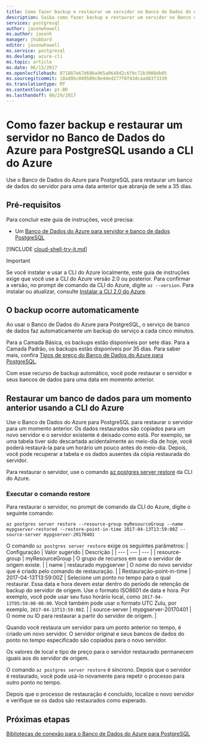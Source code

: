 ```yaml
---
title: Como fazer backup e restaurar um servidor no Banco de Dados do Azure para PostgreSQL | Microsoft Docs
description: Saiba como fazer backup e restaurar um servidor no Banco de Dados do Azure para PostgreSQL usando a CLI do Azure.
services: postgresql
author: jasonwhowell
ms.author: jasonh
manager: jhubbard
editor: jasonwhowell
ms.service: postgresql
ms.devlang: azure-cli
ms.topic: article
ms.date: 06/13/2017
ms.openlocfilehash: 871887e67d686a965a0648d2c6f0c72b3008db05
ms.sourcegitcommit: 18ad9bc049589c8e44ed277f8f43dcaa483f3339
ms.translationtype: MT
ms.contentlocale: pt-BR
ms.lasthandoff: 08/29/2017
---
```

# <a name="how-to-back-up-and-restore-a-server-in-azure-database-for-postgresql-by-using-the-azure-cli"></a>Como fazer backup e restaurar um servidor no Banco de Dados do Azure para PostgreSQL usando a CLI do Azure

Use o Banco de Dados do Azure para PostgreSQL para restaurar um banco de dados do servidor para uma data anterior que abranja de sete a 35 dias.

## <a name="prerequisites"></a>Pré-requisitos
Para concluir este guia de instruções, você precisa:
- Um [Banco de Dados do Azure para servidor e banco de dados PostgreSQL](quickstart-create-server-database-azure-cli.md)

[!INCLUDE [cloud-shell-try-it.md](../../includes/cloud-shell-try-it.md)]

 

> [!IMPORTANT]
> Se você instalar e usar a CLI do Azure localmente, este guia de instruções exige que você use a CLI do Azure versão 2.0 ou posterior. Para confirmar a versão, no prompt de comando da CLI do Azure, digite `az --version`. Para instalar ou atualizar, consulte [Instalar a CLI 2.0 do Azure]( /cli/azure/install-azure-cli).

## <a name="back-up-happens-automatically"></a>O backup ocorre automaticamente
Ao usar o Banco de Dados do Azure para PostgreSQL, o serviço de banco de dados faz automaticamente um backup do serviço a cada cinco minutos. 

Para a Camada Básica, os backups estão disponíveis por sete dias. Para a Camada Padrão, os backups estão disponíveis por 35 dias. Para saber mais, confira [Tipos de preço do Banco de Dados do Azure para PostgreSQL](concepts-service-tiers.md).

Com esse recurso de backup automático, você pode restaurar o servidor e seus bancos de dados para uma data em momento anterior.

## <a name="restore-a-database-to-a-previous-point-in-time-by-using-the-azure-cli"></a>Restaurar um banco de dados para um momento anterior usando a CLI do Azure
Use o Banco de Dados do Azure para PostgreSQL para restaurar o servidor para um momento anterior. Os dados restaurados são copiados para um novo servidor e o servidor existente é deixado como está. Por exemplo, se uma tabela tiver sido descartada acidentalmente ao meio-dia de hoje, você poderá restaurá-la para um horário um pouco antes do meio-dia. Depois, você pode recuperar a tabela e os dados ausentes da cópia restaurada do servidor. 

Para restaurar o servidor, use o comando [az postgres server restore](/cli/azure/postgres/server#restore) da CLI do Azure.

### <a name="run-the-restore-command"></a>Executar o comando restore

Para restaurar o servidor, no prompt de comando da CLI do Azure, digite o seguinte comando:

```azurecli-interactive
az postgres server restore --resource-group myResourceGroup --name mypgserver-restored --restore-point-in-time 2017-04-13T13:59:00Z --source-server mypgserver-20170401
```

O comando `az postgres server restore` exige os seguintes parâmetros:
| Configuração | Valor sugerido | Descrição  |
| --- | --- | --- |
| resource-group |  myResourceGroup |  O grupo de recursos em que o servidor de origem existe.  |
| name | restaurado mypgserver | O nome do novo servidor que é criado pelo comando de restauração. |
| Restauração-point-in-time | 2017-04-13T13:59:00Z | Selecione um ponto no tempo para o qual restaurar. Essa data e hora devem estar dentro do período de retenção de backup do servidor de origem. Use o formato ISO8601 de data e hora. Por exemplo, você pode usar seu fuso horário local, como `2017-04-13T05:59:00-08:00`. Você também pode usar o formato UTC Zulu, por exemplo, `2017-04-13T13:59:00Z`. |
| source-server | mypgserver-20170401 | O nome ou ID para restaurar a partir do servidor de origem. |

Quando você restaura um servidor para um ponto anterior no tempo, é criado um novo servidor. O servidor original e seus bancos de dados do ponto no tempo especificado são copiados para o novo servidor.

Os valores de local e tipo de preço para o servidor restaurado permanecem iguais aos do servidor de origem. 

O comando `az postgres server restore` é síncrono. Depois que o servidor é restaurado, você pode usá-lo novamente para repetir o processo para outro ponto no tempo. 

Depois que o processo de restauração é concluído, localize o novo servidor e verifique se os dados são restaurados como esperado.

## <a name="next-steps"></a>Próximas etapas
[Bibliotecas de conexão para o Banco de Dados do Azure para PostgreSQL](concepts-connection-libraries.md)
